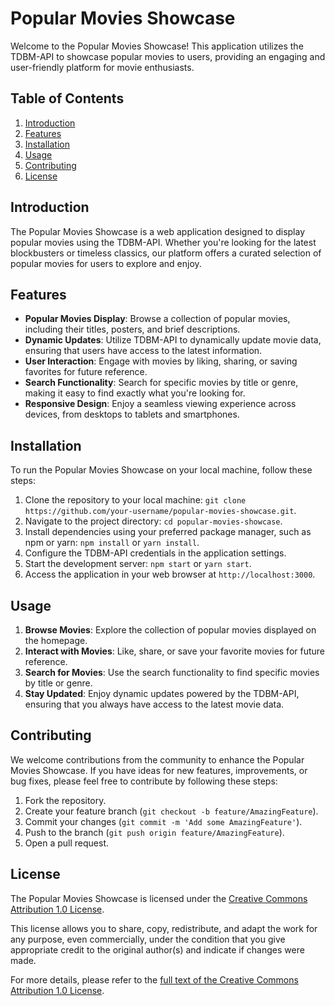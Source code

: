 # Popular Movies Showcase

Welcome to the Popular Movies Showcase! This application utilizes the TDBM-API to showcase popular movies to users, providing an engaging and user-friendly platform for movie enthusiasts.

## Table of Contents

1. [Introduction](#introduction)
2. [Features](#features)
3. [Installation](#installation)
4. [Usage](#usage)
5. [Contributing](#contributing)
6. [License](#license)

## Introduction

The Popular Movies Showcase is a web application designed to display popular movies using the TDBM-API. Whether you're looking for the latest blockbusters or timeless classics, our platform offers a curated selection of popular movies for users to explore and enjoy.

## Features

- **Popular Movies Display**: Browse a collection of popular movies, including their titles, posters, and brief descriptions.
- **Dynamic Updates**: Utilize TDBM-API to dynamically update movie data, ensuring that users have access to the latest information.
- **User Interaction**: Engage with movies by liking, sharing, or saving favorites for future reference.
- **Search Functionality**: Search for specific movies by title or genre, making it easy to find exactly what you're looking for.
- **Responsive Design**: Enjoy a seamless viewing experience across devices, from desktops to tablets and smartphones.

## Installation

To run the Popular Movies Showcase on your local machine, follow these steps:

1. Clone the repository to your local machine: `git clone https://github.com/your-username/popular-movies-showcase.git`.
2. Navigate to the project directory: `cd popular-movies-showcase`.
3. Install dependencies using your preferred package manager, such as npm or yarn: `npm install` or `yarn install`.
4. Configure the TDBM-API credentials in the application settings.
5. Start the development server: `npm start` or `yarn start`.
6. Access the application in your web browser at `http://localhost:3000`.

## Usage

1. **Browse Movies**: Explore the collection of popular movies displayed on the homepage.
2. **Interact with Movies**: Like, share, or save your favorite movies for future reference.
3. **Search for Movies**: Use the search functionality to find specific movies by title or genre.
4. **Stay Updated**: Enjoy dynamic updates powered by the TDBM-API, ensuring that you always have access to the latest movie data.

## Contributing

We welcome contributions from the community to enhance the Popular Movies Showcase. If you have ideas for new features, improvements, or bug fixes, please feel free to contribute by following these steps:
1. Fork the repository.
2. Create your feature branch (`git checkout -b feature/AmazingFeature`).
3. Commit your changes (`git commit -m 'Add some AmazingFeature'`).
4. Push to the branch (`git push origin feature/AmazingFeature`).
5. Open a pull request.

## License

The Popular Movies Showcase is licensed under the [Creative Commons Attribution 1.0 License](LICENSE).

This license allows you to share, copy, redistribute, and adapt the work for any purpose, even commercially, under the condition that you give appropriate credit to the original author(s) and indicate if changes were made.

For more details, please refer to the [full text of the Creative Commons Attribution 1.0 License](https://creativecommons.org/licenses/by/1.0/legalcode).
